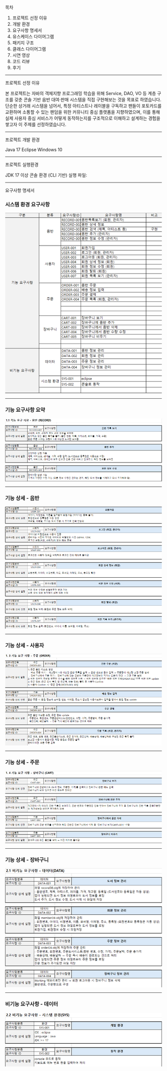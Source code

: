 목차

1. 프로젝트 선정 이유
2. 개발 환경
3. 요구사항 명세서
4. 유스케이스 다이어그램
5. 패키지 구조
6. 클래스 다이어그램
7. 시연 영상
8. 코드 리뷰
9. 후기

---

프로젝트 선정 이유

본 프로젝트는 자바의 객체지향 프로그래밍 학습을 위해 Service, DAO, VO 등 계층 구조를 갖춘 콘솔 기반 음반 대여·판매 시스템을 직접 구현해보는 것을 목표로 하였습니다. 단순한 상거래 시스템을 넘어서, 특정 아티스트나 레이블을 구독하고 팬들이 포토카드를 교환하며 소통할 수 있는 팬덤을 위한 커뮤니티 중심 플랫폼을 지향하였으며, 이를 통해 실제 사용자 중심 서비스가 어떻게 동작하는지를 구조적으로 이해하고 설계하는 경험을 쌓고자 이 주제를 선정하였습니다.

---

프로젝트 개발 환경

Java 17
Eclipse
Windows 10

---

프로젝트 실행환경

JDK 17 이상
콘솔 환경 (CLI 기반)
실행 파일: 

---

요구사항 명세서

### 시스템 환경 요구사항

![시스템 환경](images/화면%20캡처%202025-06-29%20142929.png)

---

### 기능 요구사항 요약

![기능 요구사항 요약](images/화면%20캡처%202025-06-29%20143020.png)

---

### 기능 상세 - 음반

![음반 관련 요구사항](images/화면%20캡처%202025-06-29%20143120.png)

---

### 기능 상세 - 사용자

![회원 관련 요구사항](images/화면%20캡처%202025-06-29%20143144.png)

---

### 기능 상세 - 주문

![주문 관련 요구사항](images/화면%20캡처%202025-06-29%20143203.png)

---

### 기능 상세 - 장바구니

![장바구니 관련 요구사항](images/화면%20캡처%202025-06-29%20143237.png)

---

### 비기능 요구사항 - 데이터

![데이터 관련 요구사항](images/화면%20캡처%202025-06-29%20143303.png)
